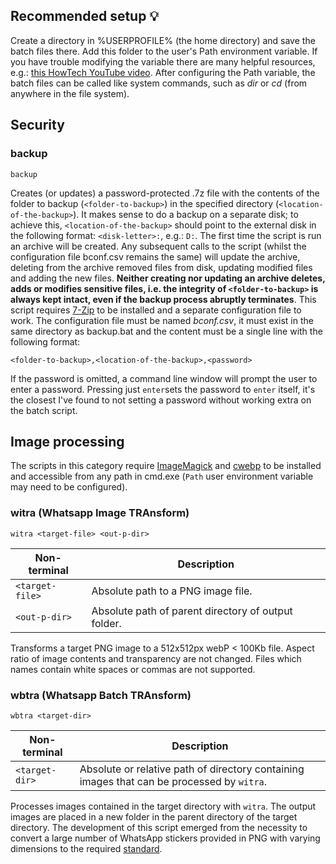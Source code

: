 ## Recommended setup 💡

Create a directory in %USERPROFILE% (the home directory) and save the batch files there. Add this folder to the user's Path environment variable. If you have trouble modifying the variable there are many helpful resources, e.g.: [this HowTech YouTube video](https://www.youtube.com/watch?v=bEroNNzqlF4). After configuring the Path variable, the batch files can be called like system commands, such as *dir* or *cd* (from anywhere in the file system).

## Security

### backup

```
backup
```

Creates (or updates) a password-protected .7z file with the contents of the folder to backup (`<folder-to-backup>`) in the specified directory (`<location-of-the-backup>`). It makes sense to do a backup on a separate disk; to achieve this, `<location-of-the-backup>` should point to the external disk in the following format: `<disk-letter>:`, e.g.: `D:`. The first time the script is run an archive will be created. Any subsequent calls to the script (whilst the configuration file bconf.csv remains the same) will update the archive, deleting from the archive removed files from disk, updating modified files and adding the new files. **Neither creating nor updating an archive deletes, adds or modifies sensitive files, i.e. the integrity of `<folder-to-backup>` is always kept intact, even if the backup process abruptly terminates**. This script requires [7-Zip](https://www.7-zip.org/download.html) to be installed and a separate configuration file to work. The configuration file must be named *bconf.csv*, it must exist in the same directory as backup.bat and the content must be a single line with the following format:

```
<folder-to-backup>,<location-of-the-backup>,<password>
```

If the password is omitted, a command line window will prompt the user to enter a password. Pressing just `enter`sets the password to `enter` itself, it's the closest I've found to not setting a password without working extra on the batch script.

## Image processing

The scripts in this category require [ImageMagick](https://imagemagick.org/) and [cwebp](https://developers.google.com/speed/webp/docs/precompiled) to be installed and accessible from any path in cmd.exe (`Path` user environment variable may need to be configured).

### witra (Whatsapp Image TRAnsform)

```
witra <target-file> <out-p-dir>
```

| Non-terminal    | Description                                         |
| --------------- | --------------------------------------------------- |
| `<target-file>` | Absolute path to a PNG image file.                  |
| `<out-p-dir>`   | Absolute path of parent directory of output folder. |

Transforms a target PNG image to a 512x512px webP < 100Kb file. Aspect ratio of image contents and transparency are not changed. Files which names contain white spaces or commas are not supported.

### wbtra (Whatsapp Batch TRAnsform)

```
wbtra <target-dir>
```

| Non-terminal   | Description                                                                                |
| -------------- | ------------------------------------------------------------------------------------------ |
| `<target-dir>` | Absolute or relative path of directory containing images that can be processed by `witra`. |

Processes images contained in the target directory with `witra`. The output images are placed in a new folder in the parent directory of the target directory. The development of this script emerged from the necessity to convert a large number of WhatsApp stickers provided in PNG with varying dimensions to the required [standard](https://github.com/WhatsApp/stickers/tree/master/Android).

